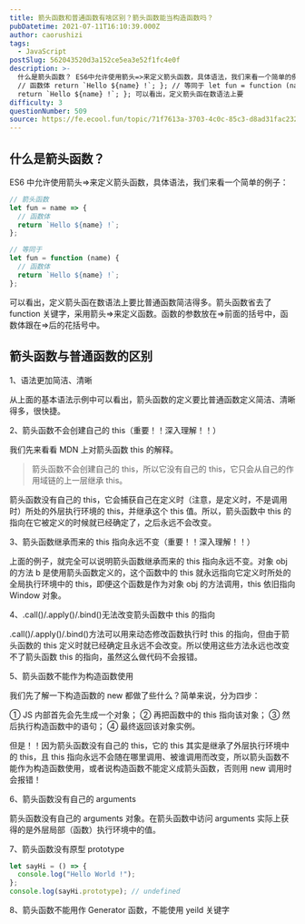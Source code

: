 ```yaml
---
title: 箭头函数和普通函数有啥区别？箭头函数能当构造函数吗？
pubDatetime: 2021-07-11T16:10:39.000Z
author: caorushizi
tags:
  - JavaScript
postSlug: 562043520d3a152ce5ea3e52f1fc4e0f
description: >-
  什么是箭头函数？ ES6中允许使用箭头=>来定义箭头函数，具体语法，我们来看一个简单的例子： // 箭头函数 let fun = (name) => {
  // 函数体 return `Hello ${name} !`; }; // 等同于 let fun = function (name) { // 函数体
  return `Hello ${name} !`; }; 可以看出，定义箭头函在数语法上要
difficulty: 3
questionNumber: 509
source: https://fe.ecool.fun/topic/71f7613a-3703-4c0c-85c3-d8ad31fac232
---
```


## 什么是箭头函数？

ES6 中允许使用箭头=>来定义箭头函数，具体语法，我们来看一个简单的例子：

```js
// 箭头函数
let fun = name => {
  // 函数体
  return `Hello ${name} !`;
};

// 等同于
let fun = function (name) {
  // 函数体
  return `Hello ${name} !`;
};
```

可以看出，定义箭头函在数语法上要比普通函数简洁得多。箭头函数省去了 function 关键字，采用箭头=>来定义函数。函数的参数放在=>前面的括号中，函数体跟在=>后的花括号中。

## 箭头函数与普通函数的区别

1、语法更加简洁、清晰

从上面的基本语法示例中可以看出，箭头函数的定义要比普通函数定义简洁、清晰得多，很快捷。

2、箭头函数不会创建自己的 this（重要！！深入理解！！）

我们先来看看 MDN 上对箭头函数 this 的解释。

> 箭头函数不会创建自己的 this，所以它没有自己的 this，它只会从自己的作用域链的上一层继承 this。

箭头函数没有自己的 this，它会捕获自己在定义时（注意，是定义时，不是调用时）所处的外层执行环境的 this，并继承这个 this 值。所以，箭头函数中 this 的指向在它被定义的时候就已经确定了，之后永远不会改变。

3、箭头函数继承而来的 this 指向永远不变（重要！！深入理解！！）

上面的例子，就完全可以说明箭头函数继承而来的 this 指向永远不变。对象 obj 的方法 b 是使用箭头函数定义的，这个函数中的 this 就永远指向它定义时所处的全局执行环境中的 this，即便这个函数是作为对象 obj 的方法调用，this 依旧指向 Window 对象。

4、.call()/.apply()/.bind()无法改变箭头函数中 this 的指向

.call()/.apply()/.bind()方法可以用来动态修改函数执行时 this 的指向，但由于箭头函数的 this 定义时就已经确定且永远不会改变。所以使用这些方法永远也改变不了箭头函数 this 的指向，虽然这么做代码不会报错。

5、箭头函数不能作为构造函数使用

我们先了解一下构造函数的 new 都做了些什么？简单来说，分为四步：

① JS 内部首先会先生成一个对象；
② 再把函数中的 this 指向该对象；
③ 然后执行构造函数中的语句；
④ 最终返回该对象实例。

但是！！因为箭头函数没有自己的 this，它的 this 其实是继承了外层执行环境中的 this，且 this 指向永远不会随在哪里调用、被谁调用而改变，所以箭头函数不能作为构造函数使用，或者说构造函数不能定义成箭头函数，否则用 new 调用时会报错！

6、箭头函数没有自己的 arguments

箭头函数没有自己的 arguments 对象。在箭头函数中访问 arguments 实际上获得的是外层局部（函数）执行环境中的值。

7、箭头函数没有原型 prototype

```js
let sayHi = () => {
  console.log("Hello World !");
};
console.log(sayHi.prototype); // undefined
```

8、箭头函数不能用作 Generator 函数，不能使用 yeild 关键字
